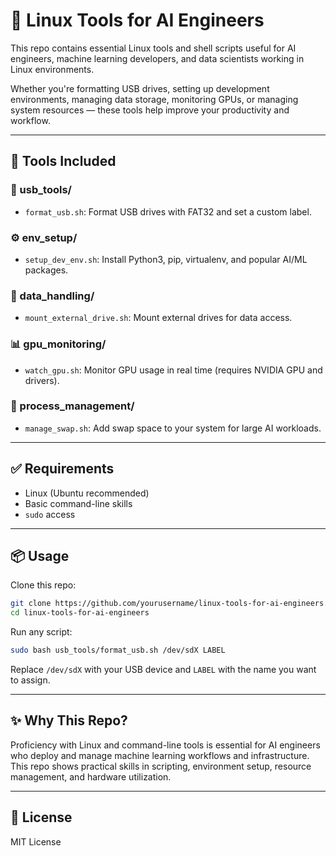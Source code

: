 # 🧰 Linux Tools for AI Engineers

This repo contains essential Linux tools and shell scripts useful for AI engineers, machine learning developers, and data scientists working in Linux environments.

Whether you're formatting USB drives, setting up development environments, managing data storage, monitoring GPUs, or managing system resources — these tools help improve your productivity and workflow.

---

## 📁 Tools Included

### 🔌 usb_tools/
- `format_usb.sh`: Format USB drives with FAT32 and set a custom label.

### ⚙️ env_setup/
- `setup_dev_env.sh`: Install Python3, pip, virtualenv, and popular AI/ML packages.

### 💾 data_handling/
- `mount_external_drive.sh`: Mount external drives for data access.

### 📊 gpu_monitoring/
- `watch_gpu.sh`: Monitor GPU usage in real time (requires NVIDIA GPU and drivers).

### 🧠 process_management/
- `manage_swap.sh`: Add swap space to your system for large AI workloads.

---

## ✅ Requirements

- Linux (Ubuntu recommended)
- Basic command-line skills
- `sudo` access

---

## 📦 Usage

Clone this repo:

```bash
git clone https://github.com/yourusername/linux-tools-for-ai-engineers.git
cd linux-tools-for-ai-engineers
```

Run any script:

```bash
sudo bash usb_tools/format_usb.sh /dev/sdX LABEL
```

Replace `/dev/sdX` with your USB device and `LABEL` with the name you want to assign.

---

## ✨ Why This Repo?

Proficiency with Linux and command-line tools is essential for AI engineers who deploy and manage machine learning workflows and infrastructure. This repo shows practical skills in scripting, environment setup, resource management, and hardware utilization.

---

## 📜 License

MIT License